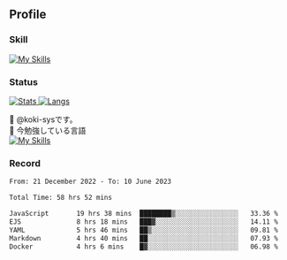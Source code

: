 ## Profile
### Skill
[![My Skills](https://skillicons.dev/icons?i=html,css,javascript,php,java,nodejs,react,bootstrap,docker,laravel,git,github,githubactions,materialui&theme=dark)](https://skillicons.dev)<br>
### Status
[![Stats](https://github-readme-stats.vercel.app/api?username=koki-sys&count_private=true&show_icons=true)
![Langs](https://github-readme-stats.vercel.app/api/top-langs/?username=koki-sys&layout=compact)](https://github.com/koki-sys)

👋 @koki-sysです。<br/>
🌱 今勉強している言語<br/>
[![My Skills](https://skillicons.dev/icons?i=typescript,react,golang&theme=dark)](https://skillicons.dev)


<!---
koki-sys/koki-sys is a ✨ special ✨ repository because its `README.md` (this file) appears on your GitHub profile.
You can click the Preview link to take a look at your changes.
--->

### Record
<!--START_SECTION:waka-->

```txt
From: 21 December 2022 - To: 10 June 2023

Total Time: 58 hrs 52 mins

JavaScript       19 hrs 38 mins  ████████▒░░░░░░░░░░░░░░░░   33.36 %
EJS              8 hrs 18 mins   ███▓░░░░░░░░░░░░░░░░░░░░░   14.11 %
YAML             5 hrs 46 mins   ██▒░░░░░░░░░░░░░░░░░░░░░░   09.81 %
Markdown         4 hrs 40 mins   ██░░░░░░░░░░░░░░░░░░░░░░░   07.93 %
Docker           4 hrs 6 mins    █▓░░░░░░░░░░░░░░░░░░░░░░░   06.98 %
```

<!--END_SECTION:waka-->
